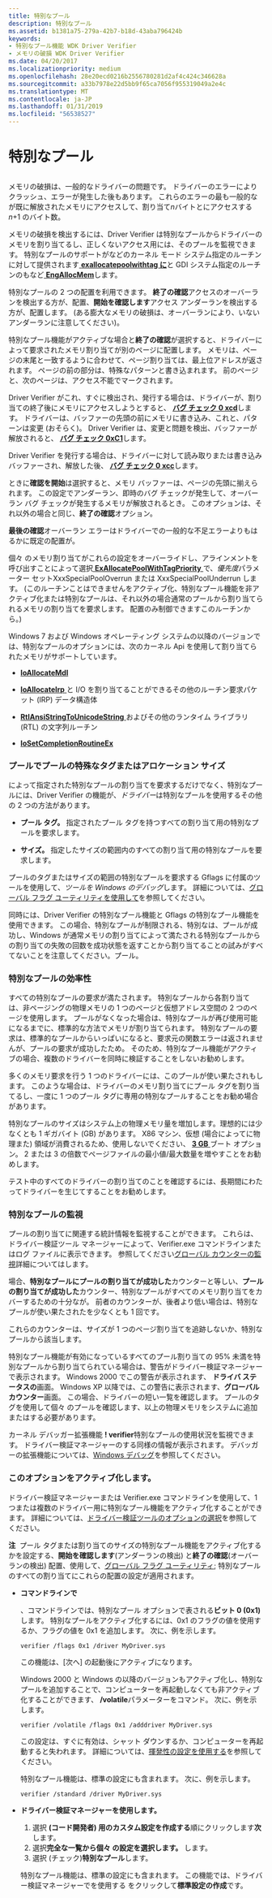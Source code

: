 ```yaml
---
title: 特別なプール
description: 特別なプール
ms.assetid: b1381a75-279a-42b7-b18d-43aba796424b
keywords:
- 特別なプール機能 WDK Driver Verifier
- メモリの破損 WDK Driver Verifier
ms.date: 04/20/2017
ms.localizationpriority: medium
ms.openlocfilehash: 28e20ecd0216b2556780281d2af4c424c346628a
ms.sourcegitcommit: a33b7978e22d5bb9f65ca7056f955319049a2e4c
ms.translationtype: MT
ms.contentlocale: ja-JP
ms.lasthandoff: 01/31/2019
ms.locfileid: "56538527"
---
```

# <a name="special-pool"></a>特別なプール


## <span id="ddk_special_memory_pool_tools"></span><span id="DDK_SPECIAL_MEMORY_POOL_TOOLS"></span>


メモリの破損は、一般的なドライバーの問題です。 ドライバーのエラーによりクラッシュ、エラーが発生した後もあります。 これらのエラーの最も一般的なが既に解放されたメモリにアクセスして、割り当て*n*バイトとにアクセスする*n*+1 のバイト数。

メモリの破損を検出するには、Driver Verifier は特別なプールからドライバーのメモリを割り当てるし、正しくないアクセス用には、そのプールを監視できます。 特別なプールのサポートがなどのカーネル モード システム指定のルーチンに対して提供されます[ **exallocatepoolwithtag に**](https://msdn.microsoft.com/library/windows/hardware/ff544520)と GDI システム指定のルーチンのもなど[ **EngAllocMem**](https://msdn.microsoft.com/library/windows/hardware/ff564176)します。

特別なプールの 2 つの配置を利用できます。 **終了の確認**アクセスのオーバーランを検出する方が、配置、**開始を確認します**アクセス アンダーランを検出する方が、配置します。 (ある膨大なメモリの破損は、オーバーランにより、いないアンダーランに注意してください)。

特別なプール機能がアクティブな場合と**終了の確認**が選択すると、ドライバーによって要求されたメモリ割り当てが別のページに配置します。 メモリは、ページの末尾と一致するように合わせて、ページ割り当ては、最上位アドレスが返されます。 ページの前の部分は、特殊なパターンと書き込まれます。 前のページと、次のページは、アクセス不能でマークされます。

Driver Verifier がこれ、すぐに検出され、発行する場合は、ドライバーが、割り当ての終了後にメモリにアクセスしようとすると、 [**バグ チェック 0 xcd**](https://msdn.microsoft.com/library/windows/hardware/ff560219)します。 ドライバーは、バッファーの先頭の前にメモリに書き込み、これと、パターンは変更 (おそらく)。 Driver Verifier は、変更と問題を検出、バッファーが解放されると、 [**バグ チェック 0xC1**](https://msdn.microsoft.com/library/windows/hardware/ff560183)します。

Driver Verifier を発行する場合は、ドライバーに対して読み取りまたは書き込みバッファーされ、解放した後、 [**バグ チェック 0 xcc**](https://msdn.microsoft.com/library/windows/hardware/ff560216)します。

ときに**確認を開始**は選択すると、メモリ バッファーは、ページの先頭に揃えられます。 この設定でアンダーラン、即時のバグ チェックが発生して、オーバーラン バグ チェックが発生するメモリが解放されるとき。 このオプションは、それ以外の場合と同じ、**終了の確認**オプション。

**最後の確認**オーバーラン エラーはドライバーでの一般的な不足エラーよりもはるかに既定の配置が。

個々 のメモリ割り当てがこれらの設定をオーバーライドし、アラインメントを呼び出すことによって選択[ **ExAllocatePoolWithTagPriority** ](https://msdn.microsoft.com/library/windows/hardware/ff544523)で、*優先度*パラメーター セットXxxSpecialPoolOverrun または XxxSpecialPoolUnderrun します。 (このルーチンことはできませんをアクティブ化、特別なプール機能を非アクティブ化または特別なプールは、それ以外の場合通常のプールから割り当てられるメモリの割り当てを要求します。 配置のみ制御できますこのルーチンから。)

Windows 7 および Windows オペレーティング システムの以降のバージョンでは、特別なプールのオプションには、次のカーネル Api を使用して割り当てられたメモリがサポートしています。

-   [**IoAllocateMdl**](https://msdn.microsoft.com/library/windows/hardware/ff548263)

-   [**IoAllocateIrp** ](https://msdn.microsoft.com/library/windows/hardware/ff548257)と I/O を割り当てることができるその他のルーチン要求パケット (IRP) データ構造体

-   [**RtlAnsiStringToUnicodeString** ](https://msdn.microsoft.com/library/windows/hardware/ff561729)およびその他のランタイム ライブラリ (RTL) の文字列ルーチン

-   [**IoSetCompletionRoutineEx**](https://msdn.microsoft.com/library/windows/hardware/ff549686)

### <a name="span-idspecialpoolbypooltagorallocationsizespanspan-idspecialpoolbypooltagorallocationsizespanspecial-pool-by-pool-tag-or-allocation-size"></a><span id="special_pool_by_pool_tag_or_allocation_size"></span><span id="SPECIAL_POOL_BY_POOL_TAG_OR_ALLOCATION_SIZE"></span>プールでプールの特殊なタグまたはアロケーション サイズ

によって指定された特別なプールの割り当てを要求するだけでなく、特別なプールには、Driver Verifier の機能が、*ドライバー*は特別なプールを使用するその他の 2 つの方法があります。

-   **プール タグ。** 指定されたプール タグを持つすべての割り当て用の特別なプールを要求します。

-   **サイズ。** 指定したサイズの範囲内のすべての割り当て用の特別なプールを要求します。

プールのタグまたはサイズの範囲の特別なプールを要求する Gflags に付属のツールを使用して、*ツールを Windows のデバッグ*します。 詳細については、[グローバル フラグ ユーティリティを使用して](using-the-global-flags-utility.md)を参照してください。

同時には、Driver Verifier の特別なプール機能と Gflags の特別なプール機能を使用できます。 この場合、特別なプールが制限される、特別なは、プールが成功し、Windows が通常メモリの割り当てによって満たされる特別なプールからの割り当ての失敗の回数を成功状態を返すことから割り当てることの試みがすべてないことを注意してください。プール。

### <a name="span-idspecialpoolefficiencyspanspan-idspecialpoolefficiencyspanspecial-pool-efficiency"></a><span id="special_pool_efficiency"></span><span id="SPECIAL_POOL_EFFICIENCY"></span>特別なプールの効率性

すべての特別なプールの要求が満たされます。 特別なプールから各割り当ては、非ページングの物理メモリの 1 つのページと仮想アドレス空間の 2 つのページを使用します。 プールがなくなった場合は、特別なプールが再び使用可能になるまでに、標準的な方法でメモリが割り当てられます。 特別なプールの要求は、標準的なプールからいっぱいになると、要求元の関数エラーは返されませんが、プールの要求が成功したため。 そのため、特別なプール機能がアクティブの場合、複数のドライバーを同時に検証することをしないお勧めします。

多くのメモリ要求を行う 1 つのドライバーには、このプールが使い果たされもします。 このような場合は、ドライバーのメモリ割り当てにプール タグを割り当てるし、一度に 1 つのプール タグに専用の特別なプールすることをお勧め場合があります。

特別なプールのサイズはシステム上の物理メモリ量を増加します。理想的には少なくとも 1 ギガバイト (GB) があります。 X86 マシン、仮想 (場合によってに物理また) 領域が消費されるため、使用しないでください、 [ **3 GB** ](https://msdn.microsoft.com/library/windows/hardware/ff556232)ブート オプション。 2 または 3 の倍数でページファイルの最小値/最大数量を増やすことをお勧めします。

テスト中のすべてのドライバーの割り当てのことを確認するには、長期間にわたってドライバーを生じてすることをお勧めします。

### <a name="span-idmonitoringthespecialpoolspanspan-idmonitoringthespecialpoolspanmonitoring-the-special-pool"></a><span id="monitoring_the_special_pool"></span><span id="MONITORING_THE_SPECIAL_POOL"></span>特別なプールの監視

プールの割り当てに関連する統計情報を監視することができます。 これらは、ドライバー検証ツール マネージャーによって、Verifier.exe コマンドラインまたはログ ファイルに表示できます。 参照してください[グローバル カウンターの監視](monitoring-global-counters.md)詳細についてはします。

場合、**特別なプールにプールの割り当てが成功した**カウンターと等しい、**プールの割り当てが成功した**カウンター、特別なプールがすべてのメモリ割り当てをカバーするための十分なが。 前者のカウンターが、後者より低い場合は、特別なプールが使い果たされたを少なくとも 1 回です。

これらのカウンターは、サイズが 1 つのページ割り当てを追跡しないか、特別なプールから該当します。

特別なプール機能が有効になっているすべてのプール割り当ての 95% 未満を特別なプールから割り当てられている場合は、警告がドライバー検証マネージャーで表示されます。 Windows 2000 でこの警告が表示されます、 **ドライバ ステータスの**画面。 Windows XP 以降では、この警告に表示されます、**グローバル カウンター**画面。 この場合、ドライバーの短い一覧を確認します。 プールのタグを使用して個々 のプールを確認します、以上の物理メモリをシステムに追加またはする必要があります。

カーネル デバッガー拡張機能 **! verifier**特別なプールの使用状況を監視できます。 ドライバー検証マネージャーのする同様の情報が表示されます。 デバッガーの拡張機能については、[Windows デバッグ](https://msdn.microsoft.com/library/windows/hardware/ff551063)を参照してください。

### <a name="span-idactivatingthisoptionspanspan-idactivatingthisoptionspanactivating-this-option"></a><span id="activating_this_option"></span><span id="ACTIVATING_THIS_OPTION"></span>このオプションをアクティブ化します。

ドライバー検証マネージャーまたは Verifier.exe コマンドラインを使用して、1 つまたは複数のドライバー用に特別なプール機能をアクティブ化することができます。 詳細については、[ドライバー検証ツールのオプションの選択](selecting-driver-verifier-options.md)を参照してください。

**注**  プール タグまたは割り当てのサイズの特別なプール機能をアクティブ化するかを設定する、**開始を確認します**(アンダーランの検出) と**終了の確認**(オーバーランの検出) 配置、使用して、[グローバル フラグ ユーティリティ](using-the-global-flags-utility.md); 特別なプールのすべての割り当てにこれらの配置の設定が適用されます。

 

-   **コマンドラインで**

    、コマンドラインでは、特別なプール オプションで表される**ビット 0 (0x1)** します。 特別なプールをアクティブ化するには、0x1 のフラグの値を使用するか、フラグの値を 0x1 を追加します。 次に、例を示します。

    ```
    verifier /flags 0x1 /driver MyDriver.sys
    ```

    この機能は、[次へ] の起動後にアクティブになります。

    Windows 2000 と Windows の以降のバージョンもアクティブ化し、特別なプールを追加することで、コンピューターを再起動しなくても非アクティブ化することができます、 **/volatile**パラメーターをコマンド。 次に、例を示します。

    ```
    verifier /volatile /flags 0x1 /adddriver MyDriver.sys
    ```

    この設定は、すぐに有効は、シャット ダウンするか、コンピューターを再起動すると失われます。 詳細については、[揮発性の設定を使用する](using-volatile-settings.md)を参照してください。

    特別なプール機能は、標準の設定にも含まれます。 次に、例を示します。

    ```
    verifier /standard /driver MyDriver.sys
    ```

-   **ドライバー検証マネージャーを使用します。**

    1.  選択 **(コード開発者) 用のカスタム設定を作成する**順にクリックします**次**します。
    2.  選択**完全な一覧から個々 の設定を選択します。** します。
    3.  選択 (チェック)**特別なプール**します。

    特別なプール機能は、標準の設定にも含まれます。 この機能では、ドライバー検証マネージャーでを使用する をクリックして**標準設定の作成**です。

 

 





